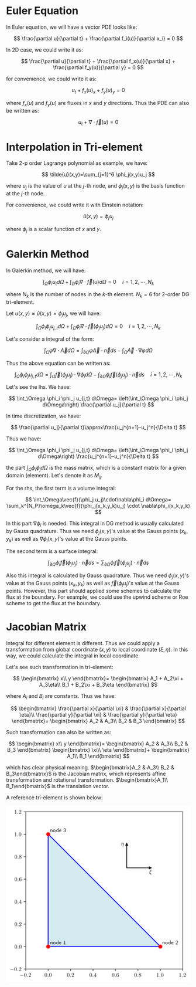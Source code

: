 # Euler Equation

In Euler equation, we will have a vector PDE looks like:

$$
\frac{\partial u}{\partial t} + \frac{\partial f_i(u)}{\partial x_i} = 0
$$

In 2D case, we could write it as:

$$
\frac{\partial u}{\partial t} +  \frac{\partial f_x(u)}{\partial x} + \frac{\partial f_y(u)}{\partial y} = 0
$$

for convenience, we could write it as:

$$
u_t+f_x(u)_x+f_y(u)_y=0
$$

where $f_x(u)$ and $f_y(u)$ are fluxes in $x$ and $y$ directions. Thus the PDE can also be written as:

$$
u_t+\nabla\cdot\vec{f}(u)=0
$$

# Interpolation in Tri-element

Take 2-p order Lagrange polynomial as example, we have:

$$
\tilde{u}(x,y)=\sum_{j=1}^6 \phi_j(x,y)u_j
$$

where $u_j$ is the value of $u$ at the $j$-th node, and $\phi_j(x,y)$ is the basis function at the $j$-th node.

For convenience, we could write it with Einstein notation:

$$
\tilde{u}(x,y)=\phi_j u_j
$$

where $\phi_j$ is a scalar function of $x$ and $y$.

# Galerkin Method

In Galerkin method, we will have:

$$
\int_\Omega \phi_i u_t d\Omega + \int_\Omega \phi_i \nabla\cdot\vec{f}(u) d\Omega = 0\quad i=1,2,\cdots,N_k
$$

where $N_k$ is the number of nodes in the $k$-th element. $N_k=6$ for 2-order DG tri-element.

Let $u(x,y)\approx\tilde{u}(x,y)=\phi_j u_j$, we will have:

$$
\int_\Omega \phi_i \phi_j u_{j,t} d\Omega + \int_\Omega \phi_i \nabla\cdot\vec{f}(\phi_j u_j) d\Omega = 0\quad i=1,2,\cdots,N_k
$$

Let's consider a integral of the form:

$$
\int_\Omega \varphi\nabla\cdot\vec{A}d\Omega=
\int_{\partial\Omega}\varphi\vec{A}\cdot\vec{n}ds-
\int_\Omega\vec{A}\cdot\nabla\varphi d\Omega
$$

Thus the above equation can be written as:

$$
\int_\Omega \phi_i \phi_j u_{j,t} d\Omega =
\int_\Omega\vec{f}(\phi_j u_j)\cdot\nabla\phi_i d\Omega-
\int_{\partial\Omega}\phi_i\vec{f}(\phi_j u_j)\cdot\vec{n}ds
\quad i=1,2,\cdots,N_k
$$

Let's see the lhs. We have:

$$
\int_\Omega \phi_i \phi_j u_{j,t} d\Omega=
\left(\int_\Omega \phi_i \phi_j d\Omega\right)
\frac{\partial u_j}{\partial t}
$$

In time discretization, we have:

$$
\frac{\partial u_j}{\partial t}\approx\frac{u_j^{n+1}-u_j^n}{\Delta t}
$$

Thus we have:

$$
\int_\Omega \phi_i \phi_j u_{j,t} d\Omega=
\left(\int_\Omega \phi_i \phi_j d\Omega\right)
\frac{u_j^{n+1}-u_j^n}{\Delta t}
$$

the part $\int_\Omega \phi_i \phi_j d\Omega$ is the mass matrix, which is a constant matrix for a given domain (element). Let's denote it as $M_{ij}$.

For the rhs, the first term is a volume integral:

$$
\int_\Omega\vec{f}(\phi_j u_j)\cdot\nabla\phi_i d\Omega=
\sum_k^{N_P}\omega_k\vec{f}(\phi_j(x_k,y_k)u_j) \cdot \nabla\phi_i(x_k,y_k)
$$

In this part $\nabla\phi_i$ is needed. This integral in DG method is usually calculated by Gauss quadrature. Thus we need $\phi_j(x,y)$'s value at the Gauss points $(x_k,y_k)$ as well as $\nabla\phi_i(x,y)$'s value at the Gauss points.

The second term is a surface integral:

$$
\int_{\partial\Omega}\phi_i\vec{f}(\phi_j u_j)\cdot\vec{n}ds=
\sum_{\partial\Omega}\phi_i\vec{f}(\phi_j u_j)\cdot\vec{n}ds
$$

Also this integral is calculated by Gauss quadrature. Thus we need $\phi_j(x,y)$'s value at the Gauss points $(x_k,y_k)$ as well as $\vec{f}(\phi_j u_j)$'s value at the Gauss points. However, this part should applied some schemes to calculate the flux at the boundary. For example, we could use the upwind scheme or Roe scheme to get the flux at the boundary.

# Jacobian Matrix

Integral for different element is different. Thus we could apply a transformation from global coordinate $(x,y)$ to local coordinate $(\xi,\eta)$. In this way, we could calculate the integral in local coordinate.

Let's see such transformation in tri-element:

$$
\begin{bmatrix}
x\\ y
\end{bmatrix}=
\begin{bmatrix}
A_1 + A_2\xi + A_3\eta\\
B_1 + B_2\xi + B_3\eta
\end{bmatrix}
$$

where $A_i$ and $B_i$ are constants. Thus we have:

$$
\begin{bmatrix}
\frac{\partial x}{\partial \xi} & \frac{\partial x}{\partial \eta}\\
\frac{\partial y}{\partial \xi} & \frac{\partial y}{\partial \eta}
\end{bmatrix}=
\begin{bmatrix}
A_2 & A_3\\
B_2 & B_3
\end{bmatrix}
$$

Such transformation can also be written as:

$$
\begin{bmatrix}
x\\ y
\end{bmatrix}=
\begin{bmatrix}
A_2 & A_3\\
B_2 & B_3
\end{bmatrix}
\begin{bmatrix}
\xi\\ \eta
\end{bmatrix}+
\begin{bmatrix}
A_1\\ B_1
\end{bmatrix}
$$

which has clear physical meaning. $\begin{bmatrix}A_2 & A_3\\ B_2 & B_3\end{bmatrix}$ is the Jacobian matrix, which represents affine transformation and rotational transformation. $\begin{bmatrix}A_1\\ B_1\end{bmatrix}$ is the translation vector.

A reference tri-element is shown below:

![tri-element](./images/reference_tri_elem.png)

